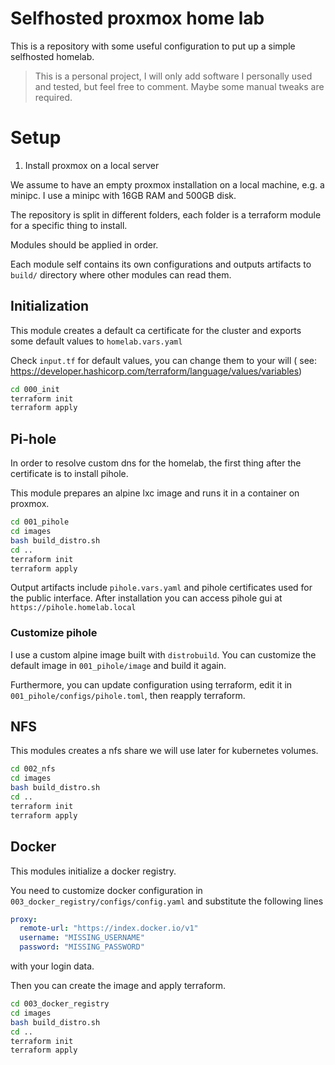 # Selfhosted proxmox home lab

This is a repository with some useful configuration to put up a simple
selfhosted homelab.

> This is a personal project, I will only add software I personally used and tested, but feel free to comment.
> Maybe some manual tweaks are required.

# Setup

1. Install proxmox on a local server

We assume to have an empty proxmox installation on a local machine, e.g. a minipc.
I use a minipc with 16GB RAM and 500GB disk.

The repository is split in different folders,
each folder is a terraform module for a specific thing to install.

Modules should be applied in order.

Each module self contains its own configurations and outputs
artifacts to `build/` directory where other modules can read them.

## Initialization

This module creates a default ca certificate for the cluster
and exports some default values to `homelab.vars.yaml`

Check `input.tf` for default values, you can change them to your will (
see: https://developer.hashicorp.com/terraform/language/values/variables)

```bash
cd 000_init
terraform init
terraform apply
```

## Pi-hole

In order to resolve custom dns for the homelab, the first thing after
the certificate is to install pihole.

This module prepares an alpine lxc image and runs it in a container on proxmox.

```bash
cd 001_pihole
cd images
bash build_distro.sh
cd ..
terraform init
terraform apply
```

Output artifacts include `pihole.vars.yaml` and pihole certificates used for the public interface.
After installation you can access pihole gui at `https://pihole.homelab.local`

### Customize pihole

I use a custom alpine image built with `distrobuild`.
You can customize the default image in `001_pihole/image` and build it again.

Furthermore, you can update configuration using terraform,
edit it in `001_pihole/configs/pihole.toml`, then reapply terraform.

## NFS

This modules creates a nfs share we will use later for kubernetes volumes.

```bash
cd 002_nfs
cd images
bash build_distro.sh
cd ..
terraform init
terraform apply
```

## Docker

This modules initialize a docker registry.

You need to customize docker configuration in `003_docker_registry/configs/config.yaml`
and substitute the following lines

```yaml
proxy:
  remote-url: "https://index.docker.io/v1"
  username: "MISSING_USERNAME"
  password: "MISSING_PASSWORD"
```

with your login data.

Then you can create the image and apply terraform.

```bash
cd 003_docker_registry
cd images
bash build_distro.sh
cd ..
terraform init
terraform apply
```

